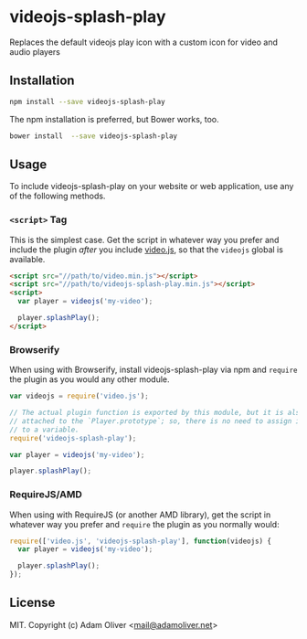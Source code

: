 # videojs-splash-play

Replaces the default videojs play icon with a custom icon for video and audio players

## Installation

```sh
npm install --save videojs-splash-play
```

The npm installation is preferred, but Bower works, too.

```sh
bower install  --save videojs-splash-play
```

## Usage

To include videojs-splash-play on your website or web application, use any of the following methods.

### `<script>` Tag

This is the simplest case. Get the script in whatever way you prefer and include the plugin _after_ you include [video.js][videojs], so that the `videojs` global is available.

```html
<script src="//path/to/video.min.js"></script>
<script src="//path/to/videojs-splash-play.min.js"></script>
<script>
  var player = videojs('my-video');

  player.splashPlay();
</script>
```

### Browserify

When using with Browserify, install videojs-splash-play via npm and `require` the plugin as you would any other module.

```js
var videojs = require('video.js');

// The actual plugin function is exported by this module, but it is also
// attached to the `Player.prototype`; so, there is no need to assign it
// to a variable.
require('videojs-splash-play');

var player = videojs('my-video');

player.splashPlay();
```

### RequireJS/AMD

When using with RequireJS (or another AMD library), get the script in whatever way you prefer and `require` the plugin as you normally would:

```js
require(['video.js', 'videojs-splash-play'], function(videojs) {
  var player = videojs('my-video');

  player.splashPlay();
});
```

## License

MIT. Copyright (c) Adam Oliver &lt;mail@adamoliver.net&gt;


[videojs]: http://videojs.com/

